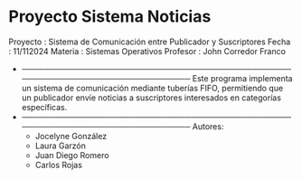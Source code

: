 # Proyecto Sistema Noticias
 Proyecto : Sistema de Comunicación entre Publicador y Suscriptores
    Fecha    : 11/112024
    Materia  : Sistemas Operativos
    Profesor : John Corredor Franco
*  ──────────────────────────────────────────────────────────────────────────────
      Este programa implementa un sistema de comunicación mediante tuberías FIFO,
      permitiendo que un publicador envíe noticias a suscriptores interesados en
      categorías específicas.
 * ──────────────────────────────────────────────────────────────────────────────
   Autores:
     - Jocelyne González
     - Laura Garzón
     - Juan Diego Romero
     - Carlos Rojas
